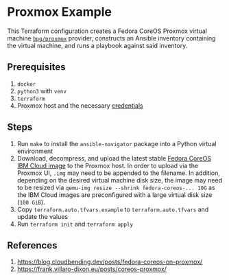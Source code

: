 # Proxmox Example

This Terraform configuration creates a Fedora CoreOS Proxmox virtual machine [`bpg/proxmox`](https://registry.terraform.io/providers/bpg/proxmox/latest/docs) provider, constructs an Ansible inventory containing the virtual machine, and runs a playbook against said inventory.

## Prerequisites

1. `docker`
2. `python3` with `venv`
3. `terraform`
4. Proxmox host and the necessary [credentials](https://registry.terraform.io/providers/bpg/proxmox/latest/docs#authentication)

## Steps

1. Run `make` to install the `ansible-navigator` package into a Python virtual environment
2. Download, decompress, and upload the latest stable [Fedora CoreOS IBM Cloud image](https://fedoraproject.org/coreos/download?stream=stable) to the Proxmox host. In order to upload via the Proxmox UI, `.img` may need to be appended to the filename. In addition, depending on the desired virtual machine disk size, the image may need to be resized via `qemu-img resize --shrink fedora-coreos-... 10G` as the IBM Cloud images are preconfigured with a large virtual disk size (`100 GiB`).
3. Copy `terraform.auto.tfvars.example` to `terraform.auto.tfvars` and update the values
4. Run `terraform init` and `terraform apply`

## References

1. https://blog.cloudbending.dev/posts/fedora-coreos-on-proxmox/
2. https://frank.villaro-dixon.eu/posts/coreos-proxmox/
